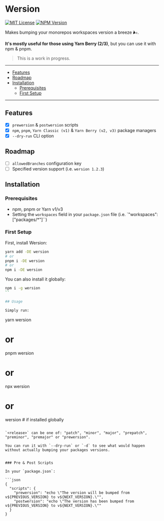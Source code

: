 # Wersion

[![MIT License](https://img.shields.io/github/license/ivangabriele/wersion?style=for-the-badge)](https://github.com/ivangabriele/wersion/blob/main/LICENSE)
[![NPM Version](https://img.shields.io/npm/v/wersion?style=for-the-badge)](https://www.npmjs.com/package/wersion)

Makes bumping your monorepos workspaces version a breeze 🌬️.

**It's mostly useful for those using Yarn Berry (2/3)**, but you can use it with npm & pnpm.

> This is a work in progress.

---

- [Features](#features)
- [Roadmap](#roadmap)
- [Installation](#installation)
  - [Prerequisites](#prerequisites)
  - [First Setup](#first-setup)

---

## Features

- [x] `prewersion` & `postwersion` scripts
- [x] `npm`, `pnpm`, `Yarn Classic (v1)` & `Yarn Berry (v2, v3)` package managers
- [x] `--dry-run` CLI option

## Roadmap

- [ ] `allowedBranches` configuration key
- [ ] Specified version support (i.e. `wersion 1.2.3`)

## Installation

### Prerequisites

- npm, pnpm or Yarn v1/v3
- Setting the `workspaces` field in your `package.json` file (i.e. `"workspaces": ["packages/*"]``)

### First Setup

First, install Wersion:

```sh
yarn add -DE wersion
# or
pnpm i -DE wersion
# or
npm i -DE wersion
```

You can also install it globally:

```sh
npm i -g wersion
``

## Usage

Simply run:

```
yarn wersion <release>
# or
pnpm wersion <release>
# or
npx wersion <release>
# or
wersion <release> # if installed globally
```

`<release>` can be one of: "patch", "minor", "major", "prepatch", "preminor", "premajor" or "prewersion".

You can run it with `--dry-run` or `-d` to see what would happen without actually bumping your packages versions.


### Pre & Post Scripts

In your `package.json`:

```json
{
  "scripts": {
    "prewersion": "echo \"The version will be bumped from v${PREVIOUS_VERSION} to v${NEXT_VERSION}.\"",
    "postwersion": "echo \"The version has been bumped from v${PREVIOUS_VERSION} to v${NEXT_VERSION}.\""
  }
}
```
